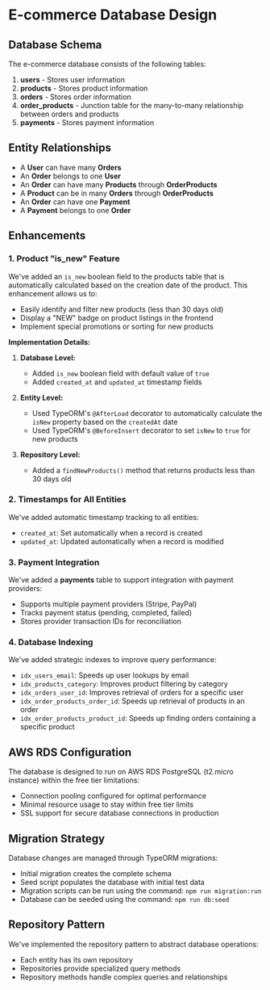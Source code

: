 # E-commerce Database Design

## Database Schema

The e-commerce database consists of the following tables:

1. **users** - Stores user information
2. **products** - Stores product information
3. **orders** - Stores order information
4. **order_products** - Junction table for the many-to-many relationship between orders and products
5. **payments** - Stores payment information

## Entity Relationships

- A **User** can have many **Orders**
- An **Order** belongs to one **User**
- An **Order** can have many **Products** through **OrderProducts**
- A **Product** can be in many **Orders** through **OrderProducts**
- An **Order** can have one **Payment**
- A **Payment** belongs to one **Order**

## Enhancements

### 1. Product "is_new" Feature

We've added an `is_new` boolean field to the products table that is automatically calculated based on the creation date of the product. This enhancement allows us to:

- Easily identify and filter new products (less than 30 days old)
- Display a "NEW" badge on product listings in the frontend
- Implement special promotions or sorting for new products

**Implementation Details:**

1. **Database Level:**
   - Added `is_new` boolean field with default value of `true`
   - Added `created_at` and `updated_at` timestamp fields

2. **Entity Level:**
   - Used TypeORM's `@AfterLoad` decorator to automatically calculate the `isNew` property based on the `createdAt` date
   - Used TypeORM's `@BeforeInsert` decorator to set `isNew` to `true` for new products

3. **Repository Level:**
   - Added a `findNewProducts()` method that returns products less than 30 days old

### 2. Timestamps for All Entities

We've added automatic timestamp tracking to all entities:

- `created_at`: Set automatically when a record is created
- `updated_at`: Updated automatically when a record is modified

### 3. Payment Integration

We've added a **payments** table to support integration with payment providers:

- Supports multiple payment providers (Stripe, PayPal)
- Tracks payment status (pending, completed, failed)
- Stores provider transaction IDs for reconciliation

### 4. Database Indexing

We've added strategic indexes to improve query performance:

- `idx_users_email`: Speeds up user lookups by email
- `idx_products_category`: Improves product filtering by category
- `idx_orders_user_id`: Improves retrieval of orders for a specific user
- `idx_order_products_order_id`: Speeds up retrieval of products in an order
- `idx_order_products_product_id`: Speeds up finding orders containing a specific product

## AWS RDS Configuration

The database is designed to run on AWS RDS PostgreSQL (t2.micro instance) within the free tier limitations:

- Connection pooling configured for optimal performance
- Minimal resource usage to stay within free tier limits
- SSL support for secure database connections in production

## Migration Strategy

Database changes are managed through TypeORM migrations:

- Initial migration creates the complete schema
- Seed script populates the database with initial test data
- Migration scripts can be run using the command: `npm run migration:run`
- Database can be seeded using the command: `npm run db:seed`

## Repository Pattern

We've implemented the repository pattern to abstract database operations:

- Each entity has its own repository
- Repositories provide specialized query methods
- Repository methods handle complex queries and relationships